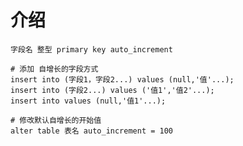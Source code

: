# 介绍

```mysql
字段名 整型 primary key auto_increment
```

```mysql
# 添加 自增长的字段方式
insert into (字段1，字段2...) values (null,'值'...);
insert into (字段2...) values ('值1','值2'...);
insert into values (null,'值1'...);
```

```mysql
# 修改默认自增长的开始值
alter table 表名 auto_increment = 100
```

